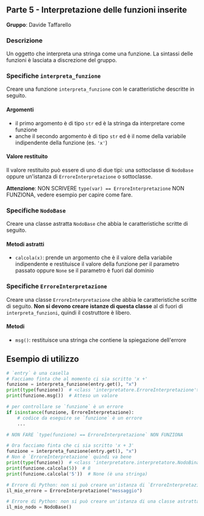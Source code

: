 ## Parte 5 - Interpretazione delle funzioni inserite

**Gruppo**: Davide Taffarello

### Descrizione

Un oggetto che interpreta una stringa come una funzione. La sintassi delle
funzioni è lasciata a discrezione del gruppo.

### Specifiche `interpreta_funzione`

Creare una funzione `interpreta_funzione` con le caratteristiche descritte in
seguito.

#### Argomenti

- il primo argomento è di tipo `str` ed è la stringa da interpretare come
  funzione
- anche il secondo argomento è di tipo `str` ed è il nome della variabile
  indipendente della funzione (es. `'x'`)

#### Valore restituito

Il valore restituito può essere di uno di due tipi: una sottoclasse di
`NodoBase` oppure un'istanza di `ErroreInterpretazione` o sottoclasse.

**Attenzione**: NON SCRIVERE `type(var) == ErroreInterpretazione` NON FUNZIONA,
vedere esempio per capire come fare.

### Specifiche `NodoBase`

Creare una classe astratta `NodoBase` che abbia le caratteristiche scritte di
seguito.

#### Metodi astratti

- `calcola(x)`: prende un argomento che è il valore della variabile indipendente
  e restituisce il valore della funzione per il parametro passato oppure `None`
  se il parametro è fuori dal dominio

### Specifiche `ErroreInterpretazione`

Creare una classe `ErroreInterpretazione` che abbia le caratteristiche scritte
di seguito. **Non si devono creare istanze di questa classe** al di fuori di
`interpreta_funzioni`, quindi il costruttore è libero.

#### Metodi

- `msg()`: restituisce una stringa che contiene la spiegazione dell'errore


## Esempio di utilizzo

```python
# `entry` è una casella
# Facciamo finta che al momento ci sia scritto 'x +'
funzione = interpreta_funzione(entry.get(), "x")
print(type(funzione))  # <class 'interpretatore.ErroreInterpretazione'>
print(funzione.msg())  # Atteso un valore

# per controllare se `funzione` è un errore
if isinstance(funzione, ErroreInterpretazione):
    # codice da eseguire se `funzione` è un errore
    ...

# NON FARE `type(funzione) == ErroreInterpretazione` NON FUNZIONA

# Ora facciamo finta che ci sia scritto 'x + 3'
funzione = interpreta_funzione(entry.get(), "x")
# Non è `ErroreInterpretazione` quindi va bene
print(type(funzione))  # <class 'interpretatore.interpretatore.NodoBinario'>
print(funzione.calcola(5))  # 8
print(funzione.calcola('5'))  # None (è una stringa)

# Errore di Python: non si può creare un'istanza di `ErroreInterpretazione`
il_mio_errore = ErroreInterpretazione("messaggio")

# Errore di Python: non si può creare un'istanza di una classe astratta
il_mio_nodo = NodoBase()
```
